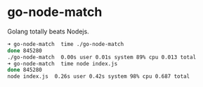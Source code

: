 # go-node-match

Golang totally beats Nodejs.

```bash
➜ go-node-match  time ./go-node-match
done 845280
./go-node-match  0.00s user 0.01s system 89% cpu 0.013 total
➜ go-node-match  time node index.js
done 845280
node index.js  0.26s user 0.42s system 98% cpu 0.687 total
```
